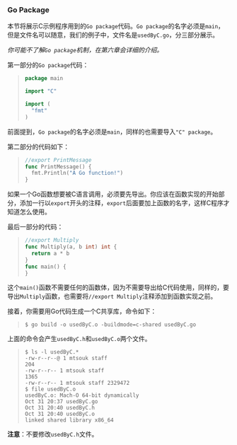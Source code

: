 ### Go Package

本节将展示C示例程序用到的```Go package```代码。```Go package```的名字必须是```main```，但是文件名可以随意，我们的例子中，文件名是```usedByC.go```，分三部分展示。

*你可能不了解```Go package```机制，在第六章会详细的介绍。*

第一部分的```Go package```代码：

> ```go
> package main
> 
> import "C"
> 
> import (
> 	"fmt"
> )
> ```

前面提到，```Go package```的名字必须是```main```，同样的也需要导入```"C" package```。

第二部分的代码如下：

> ```go
> //export PrintMessage
> func PrintMessage() {
> 	fmt.Println("A Go function!")
> }
> ```

如果一个Go函数想要被C语言调用，必须要先导出。你应该在函数实现的开始部分，添加一行以```export```开头的注释，```export```后面要加上函数的名字，这样C程序才知道怎么使用。

最后一部分的代码：

> ```go
> //export Multiply
> func Multiply(a, b int) int {
> 	return a * b
> }
> func main() {
> }
> ```

这个```main()```函数不需要任何的函数体，因为不需要导出给C代码使用，同样的，要导出```Multiply```函数，也需要将```//export Multiply```注释添加到函数实现之前。

接着，你需要用Go代码生成一个C共享库，命令如下：

> ```shell
> $ go build -o usedByC.o -buildmode=c-shared usedByC.go
> ```

上面的命令会产生```usedByC.h```和```usedByC.o```两个文件。

> ```shell
> $ ls -l usedByC.*
> -rw-r--r--@ 1 mtsouk staff
> 204
> -rw-r--r-- 1 mtsouk staff
> 1365
> -rw-r--r-- 1 mtsouk staff 2329472
> $ file usedByC.o
> usedByC.o: Mach-O 64-bit dynamically
> Oct 31 20:37 usedByC.go
> Oct 31 20:40 usedByC.h
> Oct 31 20:40 usedByC.o
> linked shared library x86_64
> ```

**注意**：不要修改```usedByC.h```文件。